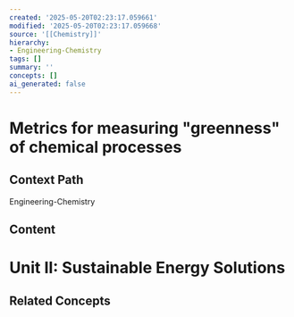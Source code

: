 ```yaml
---
created: '2025-05-20T02:23:17.059661'
modified: '2025-05-20T02:23:17.059668'
source: '[[Chemistry]]'
hierarchy:
- Engineering-Chemistry
tags: []
summary: ''
concepts: []
ai_generated: false
---
```


# Metrics for measuring "greenness" of chemical processes

## Context Path
Engineering-Chemistry

## Content

# Unit II: Sustainable Energy Solutions


## Related Concepts
